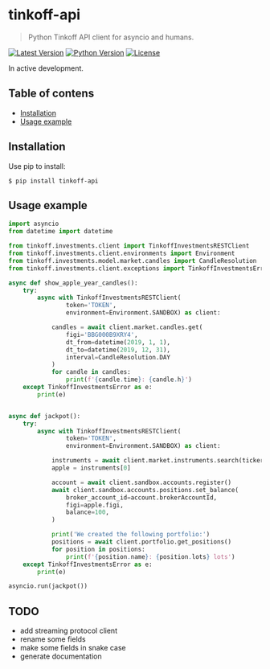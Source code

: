 # tinkoff-api

> Python Tinkoff API client for asyncio and humans.

[![Latest Version](https://img.shields.io/pypi/v/tinkoff-api.svg)](https://pypi.python.org/pypi/tinkoff-api)
[![Python Version](https://img.shields.io/pypi/pyversions/tinkoff-api.svg)](https://pypi.python.org/pypi/tinkoff-api)
[![License](https://img.shields.io/badge/License-Apache%202.0-blue.svg)](https://opensource.org/licenses/Apache-2.0)


In active development.

Table of contens
--------------------------------------------------------------------------------
* [Installation](#installation)
* [Usage example](#usage-example)

Installation
--------------------------------------------------------------------------------

Use pip to install:
```shell
$ pip install tinkoff-api
```

Usage example
--------------------------------------------------------------------------------

```python
import asyncio
from datetime import datetime

from tinkoff.investments.client import TinkoffInvestmentsRESTClient
from tinkoff.investments.client.environments import Environment
from tinkoff.investments.model.market.candles import CandleResolution
from tinkoff.investments.client.exceptions import TinkoffInvestmentsError

async def show_apple_year_candles():
    try:
        async with TinkoffInvestmentsRESTClient(
                token='TOKEN',
                environment=Environment.SANDBOX) as client:

            candles = await client.market.candles.get(
                figi='BBG000B9XRY4',
                dt_from=datetime(2019, 1, 1),
                dt_to=datetime(2019, 12, 31),
                interval=CandleResolution.DAY
            )
            for candle in candles:
                print(f'{candle.time}: {candle.h}')
    except TinkoffInvestmentsError as e:
        print(e)


async def jackpot():
    try:
        async with TinkoffInvestmentsRESTClient(
                token='TOKEN',
                environment=Environment.SANDBOX) as client:

            instruments = await client.market.instruments.search(ticker='AAPL')
            apple = instruments[0]

            account = await client.sandbox.accounts.register()
            await client.sandbox.accounts.positions.set_balance(
                broker_account_id=account.brokerAccountId,
                figi=apple.figi,
                balance=100,
            )

            print('We created the following portfolio:')
            positions = await client.portfolio.get_positions()
            for position in positions:
                print(f'{position.name}: {position.lots} lots')
    except TinkoffInvestmentsError as e:
        print(e)

asyncio.run(jackpot())
```

TODO
--------------------------------------------------------------------------------

* add streaming protocol client
* rename some fields
* make some fields in snake case
* generate documentation
